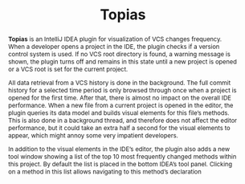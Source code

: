 ---
title: "Topias"
collection: tools
permalink: /tools/topias
paperurl: 'https://doi.org/10.1145/3379597.3387451'
pdf: 'https://arxiv.org/abs/2004.01652'
video: 'https://www.youtube.com/watch?v=xsqc4gCTxfA'
tool: 'https://github.com/JetBrains-Research/topias'
tag: 'An IntelliJ IDEA plugin for visualization of VCS changes frequency.'
abstract: '<p><b>Topias</b> is an IntelliJ IDEA plugin for visualization of VCS changes frequency. When a developer opens a project in the IDE, the plugin checks if a version control system is used. If no VCS root directory is found, a warning message is shown, the plugin turns off and remains in this state until a new project is opened or a VCS root is set for the current project.</p><p>All data retrieval from a VCS history is done in the background. The full commit history for a selected time period is only browsed through once when a project is opened for the first time. After that, there is almost no impact on the overall IDE performance. When a new file from a current project is opened in the editor, the plugin queries its data model and builds visual elements for this file’s methods. This is also done in a background thread, and therefore does not affect the editor performance, but it could take an extra half a second for the visual elements to appear, which might annoy some very impatient developers.</p><p>In addition to the visual elements in the IDE’s editor, the plugin also adds a new tool window showing a list of the top 10 most frequently changed methods within this project. By default the list is placed in the bottom IDEA’s tool panel. Clicking on a method in this list allows navigating to this method’s declaration</p>'
---